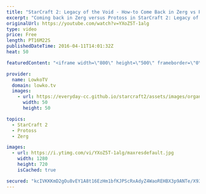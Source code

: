 ```yaml
---
title: "StarCraft 2: Legacy of the Void - How-to Come Back in Zerg vs Protoss! (Zerg Tutorial)"
excerpt: "Coming back in Zerg versus Protoss in StarCraft 2: Legacy of the Void can be rather difficult. However, in a lot of scenarios you can take a risk when you know you are behind and come back to an advantage. In this video I go over how to come back in the Zerg vs Protoss match up using Mutalisks to your"
originalUrl: https://youtube.com/watch?v=YXoZ5T-1alg
type: video
price: Free
length: PT16M22S
publishedDateTime: 2016-04-11T14:01:32Z
heat: 50

featuredContent: "<iframe width=\"800\" height=\"500\" frameborder=\"0\" src=\"https://www.youtube.com/embed/YXoZ5T-1alg\" allow=\"accelerometer; autoplay; encrypted-media; gyroscope; picture-in-picture\" allowfullscreen></iframe>"

provider:
  name: LowkoTV
  domain: lowko.tv
  images:
    - url: https://everyday-cc.github.io/starcraft2/assets/images/organizations/lowko.tv-50x50.jpg
      width: 50
      height: 50

topics:
  - StarCraft 2
  - Protoss
  - Zerg

images:
  - url: https://i.ytimg.com/vi/YXoZ5T-1alg/maxresdefault.jpg
    width: 1280
    height: 720
    isCached: true

secured: "kcIVKKKmD2gOu8vEY1A8t16EzHm1bfKJPScRxAdyZ4WaoREHBX3p9ANTe/X93K2nsyEs+0dIrlC2fT+/hI/Msp8Q0AtH11vsbKSWpbJFGQbASyw8/CeQUBIUWw8KmhVrJtUcR/UMMTkJLUY4XjxyUauD5p7TFT5GMMbePJbqO7sPrEMSLzKJ0PITOOGz2ziEiUnHaH9EkIkY3N05mSasHJwY2ua0Uv+xAZLkR7cEXWt05BA55D7x0ktRHMoNsag2nvDbl6KTS0KxFXKXJCKXY7/FlUJp9z+ngWi0CJV8YfDSwEGb5gi0tL1+mJcul84fKemMnqphheO9y4everIy5OdTzjvqhTHmq4MWuInWqffW5FHrm1nlDE0/BTf+Qn7Pjahua8vlwxqmSLLpsNFagxQeuMBG+/UTORFwgKv53oc=;Asq3HQ6y0U1+IeW7DD+0cw=="
---
```


